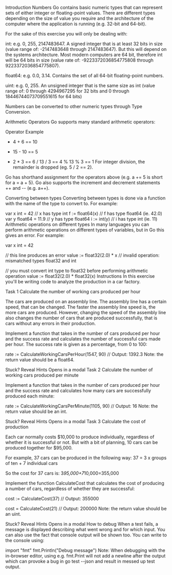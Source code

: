 Introduction
Numbers
Go contains basic numeric types that can represent sets of either integer or floating-point values. There are different types depending on the size of value you require and the architecture of the computer where the application is running (e.g. 32-bit and 64-bit).

For the sake of this exercise you will only be dealing with:

int: e.g. 0, 255, 2147483647. A signed integer that is at least 32 bits in size (value range of: -2147483648 through 2147483647). But this will depend on the systems architecture. Most modern computers are 64 bit, therefore int will be 64 bits in size (value rate of: -9223372036854775808 through 9223372036854775807).

float64: e.g. 0.0, 3.14. Contains the set of all 64-bit floating-point numbers.

uint: e.g. 0, 255. An unsigned integer that is the same size as int (value range of: 0 through 4294967295 for 32 bits and 0 through 18446744073709551615 for 64 bits)

Numbers can be converted to other numeric types through Type Conversion.

Arithmetic Operators
Go supports many standard arithmetic operators:

Operator	Example
+	4 + 6 == 10
-	15 - 10 == 5
*	2 * 3 == 6
/	13 / 3 == 4
%	13 % 3 == 1
For integer division, the remainder is dropped (eg. 5 / 2 == 2).

Go has shorthand assignment for the operators above (e.g. a += 5 is short for a = a + 5). Go also supports the increment and decrement statements ++ and -- (e.g. a++).

Converting between types
Converting between types is done via a function with the name of the type to convert to. For example:

var x int = 42 // x has type int
f := float64(x) // f has type float64 (ie. 42.0)
var y float64 = 11.9 // y has type float64
i := int(y) // i has type int (ie. 11)
Arithmetic operations on different types
In many languages you can perform arithmetic operations on different types of variables, but in Go this gives an error. For example:

var x int = 42

// this line produces an error
value := float32(2.0) * x // invalid operation: mismatched types float32 and int

// you must convert int type to float32 before performing arithmetic operation
value := float32(2.0) * float32(x)
Instructions
In this exercise you'll be writing code to analyze the production in a car factory.

Task 1
Calculate the number of working cars produced per hour

The cars are produced on an assembly line. The assembly line has a certain speed, that can be changed. The faster the assembly line speed is, the more cars are produced. However, changing the speed of the assembly line also changes the number of cars that are produced successfully, that is cars without any errors in their production.

Implement a function that takes in the number of cars produced per hour and the success rate and calculates the number of successful cars made per hour. The success rate is given as a percentage, from 0 to 100:

rate := CalculateWorkingCarsPerHour(1547, 90)
// Output: 1392.3
Note: the return value should be a float64.


Stuck? Reveal Hints
Opens in a modal
Task 2
Calculate the number of working cars produced per minute

Implement a function that takes in the number of cars produced per hour and the success rate and calculates how many cars are successfully produced each minute:

rate := CalculateWorkingCarsPerMinute(1105, 90)
// Output: 16
Note: the return value should be an int.


Stuck? Reveal Hints
Opens in a modal
Task 3
Calculate the cost of production

Each car normally costs $10,000 to produce individually, regardless of whether it is successful or not. But with a bit of planning, 10 cars can be produced together for $95,000.

For example, 37 cars can be produced in the following way: 37 = 3 x groups of ten + 7 individual cars

So the cost for 37 cars is: 3*95,000+7*10,000=355,000

Implement the function CalculateCost that calculates the cost of producing a number of cars, regardless of whether they are successful:

cost := CalculateCost(37)
// Output: 355000

cost = CalculateCost(21)
// Output: 200000
Note: the return value should be an uint.


Stuck? Reveal Hints
Opens in a modal
How to debug
When a test fails, a message is displayed describing what went wrong and for which input. You can also use the fact that console output will be shown too. You can write to the console using:

import "fmt"
fmt.Println("Debug message")
Note: When debugging with the in-browser editor, using e.g. fmt.Print will not add a newline after the output which can provoke a bug in go test --json and result in messed up test output.